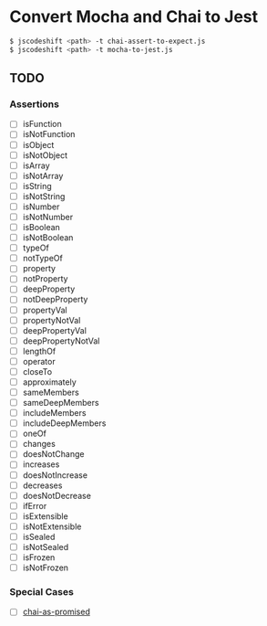 # Convert Mocha and Chai to Jest

```sh
$ jscodeshift <path> -t chai-assert-to-expect.js
$ jscodeshift <path> -t mocha-to-jest.js
```

## TODO

### Assertions

- [ ] isFunction
- [ ] isNotFunction
- [ ] isObject
- [ ] isNotObject
- [ ] isArray
- [ ] isNotArray
- [ ] isString
- [ ] isNotString
- [ ] isNumber
- [ ] isNotNumber
- [ ] isBoolean
- [ ] isNotBoolean
- [ ] typeOf
- [ ] notTypeOf
- [ ] property
- [ ] notProperty
- [ ] deepProperty
- [ ] notDeepProperty
- [ ] propertyVal
- [ ] propertyNotVal
- [ ] deepPropertyVal
- [ ] deepPropertyNotVal
- [ ] lengthOf
- [ ] operator
- [ ] closeTo
- [ ] approximately
- [ ] sameMembers
- [ ] sameDeepMembers
- [ ] includeMembers
- [ ] includeDeepMembers
- [ ] oneOf
- [ ] changes
- [ ] doesNotChange
- [ ] increases
- [ ] doesNotIncrease
- [ ] decreases
- [ ] doesNotDecrease
- [ ] ifError
- [ ] isExtensible
- [ ] isNotExtensible
- [ ] isSealed
- [ ] isNotSealed
- [ ] isFrozen
- [ ] isNotFrozen

### Special Cases

- [ ] [chai-as-promised](https://github.com/domenic/chai-as-promised)
